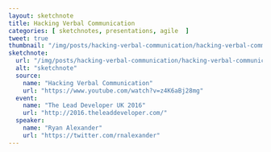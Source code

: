 ```yaml
---
layout: sketchnote
title: Hacking Verbal Communication
categories: [ sketchnotes, presentations, agile  ]
tweet: true
thumbnail: "/img/posts/hacking-verbal-communication/hacking-verbal-communication.png"
sketchnote:
  url: "/img/posts/hacking-verbal-communication/hacking-verbal-communication.png"
  alt: "sketchnote"
  source:
    name: "Hacking Verbal Communication"
    url: "https://www.youtube.com/watch?v=z4K6aBj28mg"
  event:
    name: "The Lead Developer UK 2016"
    url: "http://2016.theleaddeveloper.com/"
  speaker:
    name: "Ryan Alexander"
    url: "https://twitter.com/rnalexander"
---
```


